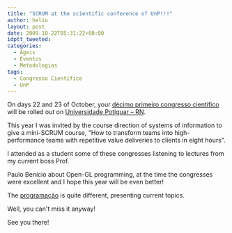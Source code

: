 ```yaml
---
title: "SCRUM at the scientific conference of UnP!!!"
author: helio
layout: post
date: 2009-10-22T05:31:22+00:00
idptt_tweeted: 
categories:
  - Ageis
  - Eventos
  - Metodologias
tags:
  - Congresso Cientifico
  - UnP
---
```


On days 22 and 23 of October, your <a href="http://congressocientifico.unp.br/jportal/portal.jsf?pagina=12005" target="_blank">décimo primeiro congresso científico</a> will be rolled out on <a href="http://unp.br" target="_blank">Universidade Potiguar &#8211; RN</a>.

This year I was invited by the course direction of systems of information to give a mini-SCRUM course, "How to transform teams into high-performance teams with repetitive value deliveries to clients in eight hours".

I attended as a student some of these congresses listening to lectures from my current boss Prof.

Paulo Benício about Open-GL programming, at the time the congresses were excellent and I hope this year will be even better!

The <a href="http://admin.unp.br/UserFiles/File/Atividades_Programacao_19%2010%202009.pdf" target="_blank">programação</a> is quite different, presenting current topics.

Well, you can't miss it anyway!

See you there!